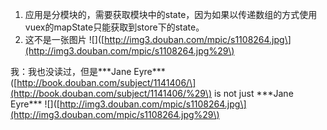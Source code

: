 1. 应用是分模块的，需要获取模块中的state，因为如果以传递数组的方式使用vuex的mapState只能获取到store下的state。
2. 这不是一张图片 !\[\]\([http://img3.douban.com/mpic/s1108264.jpg\](http://img3.douban.com/mpic/s1108264.jpg%29\)

我：我也没读过，但是\*\*\*Jane Eyre\*\*\*\([http://book.douban.com/subject/1141406/\](http://book.douban.com/subject/1141406/%29\) is not just \*\*\*Jane Eyre\*\*\* !\[\]\([http://img3.douban.com/mpic/s1108264.jpg\](http://img3.douban.com/mpic/s1108264.jpg%29\)

